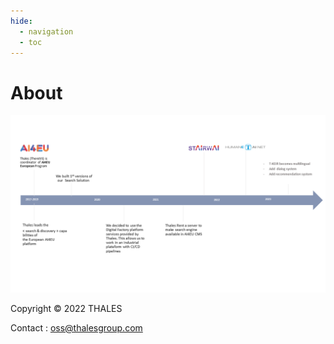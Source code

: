 ```yaml
---
hide:
  - navigation
  - toc
---
```

# About 

![Screenshot](resources/images/t-keir-journey.png)

Copyright © 2022 THALES

Contact : [oss@thalesgroup.com](mailto:oss@thalesgroup.com)
